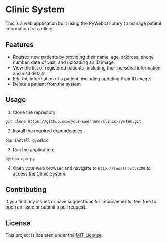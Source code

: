 # Clinic System

This is a web application built using the PyWebIO library to manage patient information for a clinic.

## Features

- Register new patients by providing their name, age, address, phone number, date of visit, and uploading an ID image.
- View the list of registered patients, including their personal information and visit details.
- Edit the information of a patient, including updating their ID image.
- Delete a patient from the system.

## Usage

1. Clone the repository:

```
git clone https://github.com/your-username/clinic-system.git
```

2. Install the required dependencies:

```
pip install pywebio
```

3. Run the application:

```
python app.py
```

4. Open your web browser and navigate to `http://localhost:7200` to access the Clinic System.

## Contributing

If you find any issues or have suggestions for improvements, feel free to open an issue or submit a pull request.

## License

This project is licensed under the [MIT License](LICENSE).
